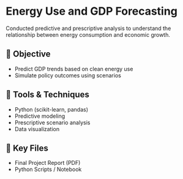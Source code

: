 # Energy Use and GDP Forecasting

Conducted predictive and prescriptive analysis to understand the relationship between energy consumption and economic growth.

## 📌 Objective
- Predict GDP trends based on clean energy use
- Simulate policy outcomes using scenarios

## 🧰 Tools & Techniques
- Python (scikit-learn, pandas)
- Predictive modeling
- Prescriptive scenario analysis
- Data visualization

## 📂 Key Files
- Final Project Report (PDF)
- Python Scripts / Notebook

